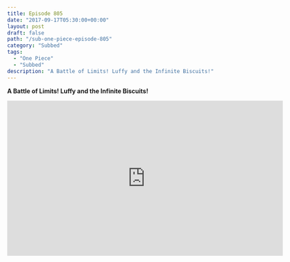 ```yaml
---
title: Episode 805
date: "2017-09-17T05:30:00+00:00"
layout: post
draft: false
path: "/sub-one-piece-episode-805"
category: "Subbed"
tags:
  - "One Piece"
  - "Subbed"
description: "A Battle of Limits! Luffy and the Infinite Biscuits!"
---
```


**A Battle of Limits! Luffy and the Infinite Biscuits!**

<iframe width="640" height="360" src="https://www.rapidvideo.com/e/G6FRPH1XZL" frameborder="0" marginwidth=0 marginheight=0 scrolling=no allowfullscreen></iframe>

